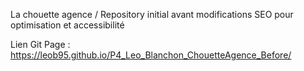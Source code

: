  
La chouette agence / Repository initial avant modifications SEO pour optimisation et accessibilité

Lien Git Page : https://leob95.github.io/P4_Leo_Blanchon_ChouetteAgence_Before/
